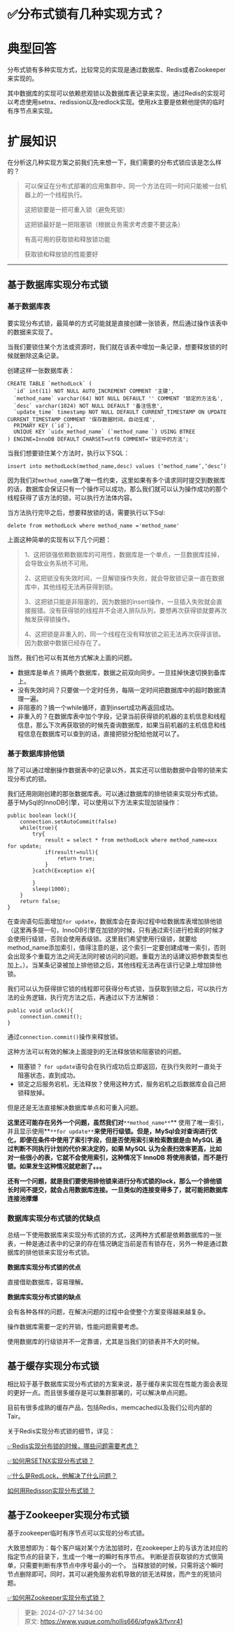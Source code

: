 # ✅分布式锁有几种实现方式？

# 典型回答


分布式锁有多种实现方式，比较常见的实现是通过数据库、Redis或者Zookeeper来实现的。



其中数据库的实现可以依赖悲观锁以及数据库表记录来实现，通过Redis的实现可以考虑使用setnx、redission以及redlock实现。使用zk主要是依赖他提供的临时有序节点来实现。



# 扩展知识


在分析这几种实现方案之前我们先来想一下，我们需要的分布式锁应该是怎么样的？



> 可以保证在分布式部署的应用集群中，同一个方法在同一时间只能被一台机器上的一个线程执行。
>
>  
>
> 这把锁要是一把可重入锁（避免死锁）
>
>  
>
> 这把锁最好是一把阻塞锁（根据业务需求考虑要不要这条）
>
>  
>
> 有高可用的获取锁和释放锁功能
>
>  
>
> 获取锁和释放锁的性能要好
>

---

## 基于数据库实现分布式锁
### 基于数据库表


要实现分布式锁，最简单的方式可能就是直接创建一张锁表，然后通过操作该表中的数据来实现了。



当我们要锁住某个方法或资源时，我们就在该表中增加一条记录，想要释放锁的时候就删除这条记录。



创建这样一张数据库表：



```plain
CREATE TABLE `methodLock` (
  `id` int(11) NOT NULL AUTO_INCREMENT COMMENT '主键',
  `method_name` varchar(64) NOT NULL DEFAULT '' COMMENT '锁定的方法名',
  `desc` varchar(1024) NOT NULL DEFAULT '备注信息',
  `update_time` timestamp NOT NULL DEFAULT CURRENT_TIMESTAMP ON UPDATE CURRENT_TIMESTAMP COMMENT '保存数据时间，自动生成',
  PRIMARY KEY (`id`),
  UNIQUE KEY `uidx_method_name` (`method_name `) USING BTREE
) ENGINE=InnoDB DEFAULT CHARSET=utf8 COMMENT='锁定中的方法';
```



当我们想要锁住某个方法时，执行以下SQL：



```plain
insert into methodLock(method_name,desc) values (‘method_name’,‘desc’)
```



因为我们对`method_name`做了唯一性约束，这里如果有多个请求同时提交到数据库的话，数据库会保证只有一个操作可以成功，那么我们就可以认为操作成功的那个线程获得了该方法的锁，可以执行方法体内容。



当方法执行完毕之后，想要释放锁的话，需要执行以下Sql:



```plain
delete from methodLock where method_name ='method_name'
```



上面这种简单的实现有以下几个问题：



> 1、这把锁强依赖数据库的可用性，数据库是一个单点，一旦数据库挂掉，会导致业务系统不可用。
>
>  
>
> 2、这把锁没有失效时间，一旦解锁操作失败，就会导致锁记录一直在数据库中，其他线程无法再获得到锁。
>
>  
>
> 3、这把锁只能是非阻塞的，因为数据的insert操作，一旦插入失败就会直接报错。没有获得锁的线程并不会进入排队队列，要想再次获得锁就要再次触发获得锁操作。
>
>  
>
> 4、这把锁是非重入的，同一个线程在没有释放锁之前无法再次获得该锁。因为数据中数据已经存在了。
>



当然，我们也可以有其他方式解决上面的问题。



+ 数据库是单点？搞两个数据库，数据之前双向同步。一旦挂掉快速切换到备库上。
+ 没有失效时间？只要做一个定时任务，每隔一定时间把数据库中的超时数据清理一遍。
+ 非阻塞的？搞一个while循环，直到insert成功再返回成功。
+ 非重入的？在数据库表中加个字段，记录当前获得锁的机器的主机信息和线程信息，那么下次再获取锁的时候先查询数据库，如果当前机器的主机信息和线程信息在数据库可以查到的话，直接把锁分配给他就可以了。



### 基于数据库排他锁


除了可以通过增删操作数据表中的记录以外，其实还可以借助数据中自带的锁来实现分布式的锁。



我们还用刚刚创建的那张数据库表。可以通过数据库的排他锁来实现分布式锁。 基于MySql的InnoDB引擎，可以使用以下方法来实现加锁操作：



```plain
public boolean lock(){
    connection.setAutoCommit(false)
    while(true){
        try{
            result = select * from methodLock where method_name=xxx for update;
            if(result!=null){
                return true;
            }
        }catch(Exception e){

        }
        sleep(1000);
    }
    return false;
}
```



在查询语句后面增加`for update`，数据库会在查询过程中给数据库表增加排他锁（这里再多提一句，InnoDB引擎在加锁的时候，只有通过索引进行检索的时候才会使用行级锁，否则会使用表级锁。这里我们希望使用行级锁，就要给method_name添加索引，值得注意的是，这个索引一定要创建成唯一索引，否则会出现多个重载方法之间无法同时被访问的问题。重载方法的话建议把参数类型也加上。）。当某条记录被加上排他锁之后，其他线程无法再在该行记录上增加排他锁。



我们可以认为获得排它锁的线程即可获得分布式锁，当获取到锁之后，可以执行方法的业务逻辑，执行完方法之后，再通过以下方法解锁：



```plain
public void unlock(){
    connection.commit();
}
```



通过`connection.commit()`操作来释放锁。



这种方法可以有效的解决上面提到的无法释放锁和阻塞锁的问题。



+ 阻塞锁？ `for update`语句会在执行成功后立即返回，在执行失败时一直处于阻塞状态，直到成功。
+ 锁定之后服务宕机，无法释放？使用这种方式，服务宕机之后数据库会自己把锁释放掉。



但是还是无法直接解决数据库单点和可重入问题。



**这里还可能存在另外一个问题，虽然我们对**`**method_name**`** 使用了唯一索引，并且显示使用**`**for update**`**来使用行级锁。但是，MySql会对查询进行优化，即便在条件中使用了索引字段，但是否使用索引来检索数据是由 MySQL 通过判断不同执行计划的代价来决定的，如果 MySQL 认为全表扫效率更高，比如对一些很小的表，它就不会使用索引，这种情况下 InnoDB 将使用表锁，而不是行锁。如果发生这种情况就悲剧了。。。**



**还有一个问题，就是我们要使用排他锁来进行分布式锁的lock，那么一个排他锁长时间不提交，就会占用数据库连接。一旦类似的连接变得多了，就可能把数据库连接池撑爆**



### 数据库实现分布式锁的优缺点


总结一下使用数据库来实现分布式锁的方式，这两种方式都是依赖数据库的一张表，一种是通过表中的记录的存在情况确定当前是否有锁存在，另外一种是通过数据库的排他锁来实现分布式锁。



**数据库实现分布式锁的优点**



直接借助数据库，容易理解。



**数据库实现分布式锁的缺点**



会有各种各样的问题，在解决问题的过程中会使整个方案变得越来越复杂。



操作数据库需要一定的开销，性能问题需要考虑。



使用数据库的行级锁并不一定靠谱，尤其是当我们的锁表并不大的时候。



## 基于缓存实现分布式锁


相比较于基于数据库实现分布式锁的方案来说，基于缓存来实现在性能方面会表现的更好一点。而且很多缓存是可以集群部署的，可以解决单点问题。



目前有很多成熟的缓存产品，包括Redis，memcached以及我们公司内部的Tair。



关于Redis实现分布式锁的细节，详见：



[✅Redis实现分布锁的时候，哪些问题需要考虑？](https://www.yuque.com/hollis666/qfgwk3/zrney050xgem0voc)



[✅如何用SETNX实现分布式锁？](https://www.yuque.com/hollis666/qfgwk3/feovxr7gr8ois5yt)



[✅什么是RedLock，他解决了什么问题？](https://www.yuque.com/hollis666/qfgwk3/lxzg0ubs2xpvenxw)



[如何用Redisson实现分布式锁？](https://www.yuque.com/hollis666/qfgwk3/gdsvngueclva39ve)



## 基于Zookeeper实现分布式锁


基于zookeeper临时有序节点可以实现的分布式锁。



大致思想即为：每个客户端对某个方法加锁时，在zookeeper上的与该方法对应的指定节点的目录下，生成一个唯一的瞬时有序节点。 判断是否获取锁的方式很简单，只需要判断有序节点中序号最小的一个。 当释放锁的时候，只需将这个瞬时节点删除即可。同时，其可以避免服务宕机导致的锁无法释放，而产生的死锁问题。



[✅如何用Zookeeper实现分布式锁？](https://www.yuque.com/hollis666/qfgwk3/bdxuqt775i5zo9kz)

  




> 更新: 2024-07-27 14:34:00  
> 原文: <https://www.yuque.com/hollis666/qfgwk3/fvnr41>